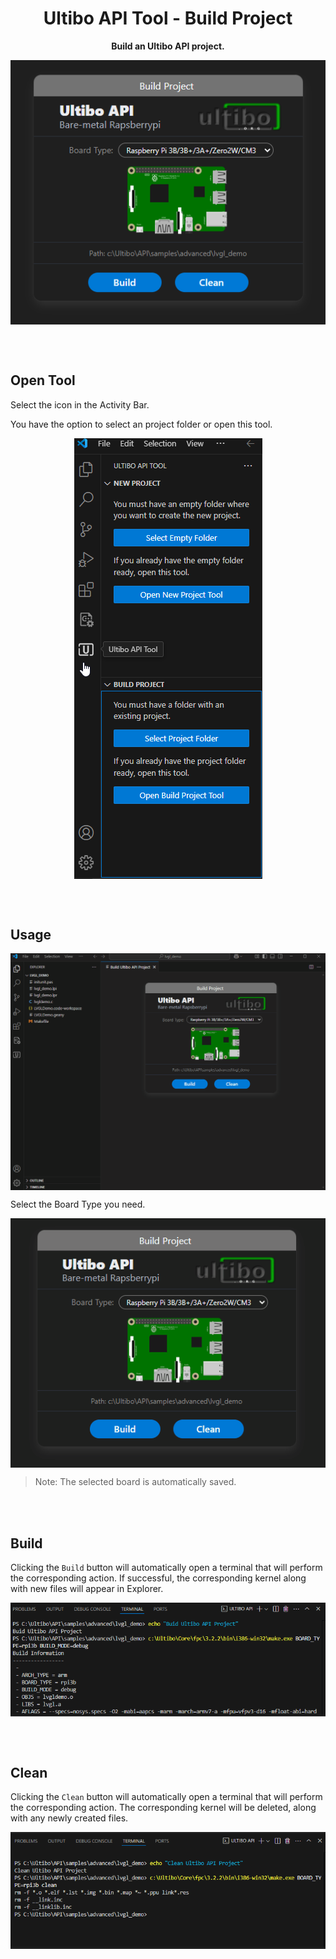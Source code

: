 <h1 align="center">Ultibo API Tool - Build Project</h1>
<p align="center"><strong>Build an Ultibo API project.</strong></p>

<p align="center">
    <img align="center" src="img/BuildP.png" width="auto" alt="BuildUltiboAPI">
</p>

<br></br>

## Open Tool

Select the icon in the Activity Bar.

You have the option to select an project folder or open this tool.

<p align="center">
    <img align="center" src="img/OpenBuildP.png" width="auto" alt="Open Build Ultibo API Tool">
</p>

<br></br>
## Usage

<p align="center">
    <img align="center" src="img/BuildProj.gif" width="auto" alt="SampleBuild">
</p>

Select the Board Type you need.

<p align="center">
    <img align="center" src="img/SelectBoard.gif" width="auto" alt="Select Board">
</p>

> Note: The selected board is automatically saved.

<br></br>
## Build

Clicking the `Build` button will automatically open a terminal that will perform the corresponding action.
If successful, the corresponding kernel along with new files will appear in Explorer.

<p align="center">
    <img align="center" src="img/BuildTerminal.png" width="auto" alt="Build Terminal">
</p>

<br></br>
## Clean

Clicking the `Clean` button will automatically open a terminal that will perform the corresponding action.
The corresponding kernel will be deleted, along with any newly created files.

<p align="center">
    <img align="center" src="img/CleanTerminal.png" width="auto" alt="Clean Terminal">
</p>


